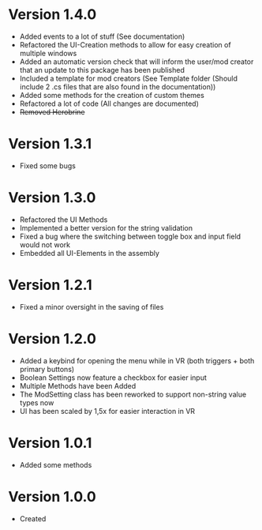 # Version 1.4.0
- Added events to a lot of stuff (See documentation)
- Refactored the UI-Creation methods to allow for easy creation of multiple windows
- Added an automatic version check that will inform the user/mod creator that an update to this package has been published
- Included a template for mod creators (See Template folder (Should include 2 .cs files that are also found in the documentation))
- Added some methods for the creation of custom themes
- Refactored a lot of code (All changes are documented)
- ~~Removed Herobrine~~
# Version 1.3.1
- Fixed some bugs
# Version 1.3.0
- Refactored the UI Methods
- Implemented a better version for the string validation
- Fixed a bug where the switching between toggle box and input field would not work 
- Embedded all UI-Elements in the assembly
# Version 1.2.1
- Fixed a minor oversight in the saving of files
# Version 1.2.0
- Added a keybind for opening the menu while in VR (both triggers + both primary buttons)
- Boolean Settings now feature a checkbox for easier input
- Multiple Methods have been Added
- The ModSetting class has been reworked to support non-string value types now
- UI has been scaled by 1,5x for easier interaction in VR
# Version 1.0.1
- Added some methods
# Version 1.0.0
- Created
